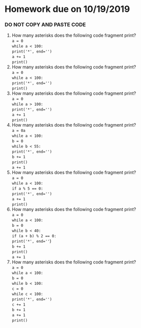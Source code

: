 # Homework due on 10/19/2019
### DO NOT COPY AND  PASTE CODE
1.	How many asterisks does the following code fragment print?
<br/> `a = 0`
<br/> `while a < 100:`
<br/> `print('*', end='')`
<br/> `a += 1`
<br/> `print() `
2.	How many asterisks does the following code fragment print?
<br/> `a = 0`
<br/>`while a < 100:`
<br/>`print('*', end='')`
<br/>`print()`
3.	How many asterisks does the following code fragment print?
<br/>`a = 0`
<br/>`while a > 100:`
<br/>`print('*', end='')`
<br/>`a += 1`
<br/>`print()`
4.	How many asterisks does the following code fragment print?
<br/>`a = 0a`
<br/>`while a < 100:`
<br/>`b = 0`
<br/>`while b < 55:`
<br/>`print('*', end='')`
<br/>`b += 1`
<br/>`print()`
<br/>`a += 1`
5.	How many asterisks does the following code fragment print?
<br/>`a = 0`
<br/>`while a < 100:`
<br/>`if a % 5 == 0:`
<br/>`print('*', end='')`
<br/>`a += 1`
<br/>`print()`
6.	How many asterisks does the following code fragment print?
<br/>`a = 0`
<br/>`while a < 100:`
<br/>`b = 0`
<br/>`while b < 40:`
<br/>`if (a + b) % 2 == 0:`
<br/>`print('*', end=''`)
<br/>`b += 1`
<br/>`print()`
<br/>`a += 1`
7.	How many asterisks does the following code fragment print?
<br/>`a = 0`
<br/>`while a < 100:`
<br/>`b = 0`
<br/>`while b < 100:`
<br/>`c = 0`
<br/>`while c < 100:`
<br/>`print('*', end='')`
<br/>`c += 1`
<br/>`b += 1`
<br/>`a += 1`
<br/>`print()`
